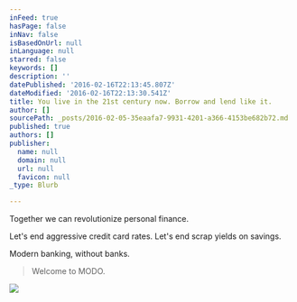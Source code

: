 ```yaml
---
inFeed: true
hasPage: false
inNav: false
isBasedOnUrl: null
inLanguage: null
starred: false
keywords: []
description: ''
datePublished: '2016-02-16T22:13:45.807Z'
dateModified: '2016-02-16T22:13:30.541Z'
title: You live in the 21st century now. Borrow and lend like it.
author: []
sourcePath: _posts/2016-02-05-35eaafa7-9931-4201-a366-4153be682b72.md
published: true
authors: []
publisher:
  name: null
  domain: null
  url: null
  favicon: null
_type: Blurb

---
```

Together we can revolutionize personal finance.

Let's end aggressive credit card rates. Let's end scrap yields on savings.

Modern banking, without banks.

> Welcome to MODO.

![](https://the-grid-user-content.s3-us-west-2.amazonaws.com/c30d36f7-3557-4f33-94a7-cde608d52aa8.jpg)